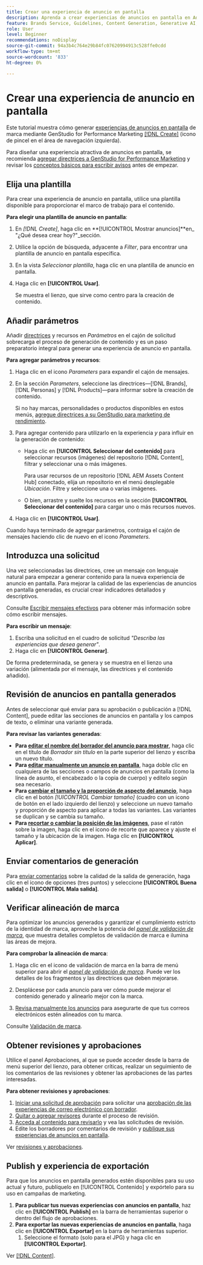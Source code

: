 ```yaml
---
title: Crear una experiencia de anuncio en pantalla
description: Aprenda a crear experiencias de anuncios en pantalla en Adobe [!DNL GenStudio] for Performance Marketing.
feature: Brands Service, Guidelines, Content Generation, Generative AI, Create, Experiences, Variant Generation
role: User
level: Beginner
recommendations: noDisplay
source-git-commit: 94a3b4c764e29b84fc07620994913c528ffe0cdd
workflow-type: tm+mt
source-wordcount: '833'
ht-degree: 0%

---
```


# Crear una experiencia de anuncio en pantalla

Este tutorial muestra cómo generar [experiencias de anuncios en pantalla](display-ad-experiences.md) de marca mediante GenStudio for Performance Marketing [[!DNL Create]](/help/user-guide/create/overview.md) (icono de pincel en el área de navegación izquierda).

Para diseñar una experiencia atractiva de anuncios en pantalla, se recomienda [agregar directrices a GenStudio for Performance Marketing](/help/user-guide/guidelines/add-guidelines.md) y revisar los [conceptos básicos para escribir avisos](/help/user-guide/effective-prompts.md) antes de empezar.

## Elija una plantilla

Para crear una experiencia de anuncio en pantalla, utilice una plantilla disponible para proporcionar el marco de trabajo para el contenido.

**Para elegir una plantilla de anuncio en pantalla**:

1. En _[!DNL Create]_, haga clic en **[!UICONTROL Mostrar anuncios]**en_ &quot;¿Qué desea crear hoy?&quot;_sección.
1. Utilice la opción de búsqueda, adyacente a _Filter_, para encontrar una plantilla de anuncio en pantalla específica.
1. En la vista _Seleccionar plantilla_, haga clic en una plantilla de anuncio en pantalla.
1. Haga clic en **[!UICONTROL Usar]**.

   Se muestra el lienzo, que sirve como centro para la creación de contenido.

## Añadir parámetros

Añadir [directrices](/help/user-guide/guidelines/overview.md) y recursos en _Parámetros_ en el cajón de solicitud sobrecarga el proceso de generación de contenido y es un paso preparatorio integral para generar una experiencia de anuncio en pantalla.

**Para agregar parámetros y recursos**:

1. Haga clic en el icono _Parameters_ para expandir el cajón de mensajes.
1. En la sección _Parameters_, seleccione las directrices—[!DNL Brands], [!DNL Personas] y [!DNL Products]—para informar sobre la creación de contenido.

   Si no hay marcas, personalidades o productos disponibles en estos menús, [agregue directrices a su GenStudio para marketing de rendimiento](/help/user-guide/guidelines/add-guidelines.md).

1. Para agregar contenido para utilizarlo en la experiencia *y* para influir en la generación de contenido:
   * Haga clic en **[!UICONTROL Seleccionar del contenido]** para seleccionar recursos (imágenes) del repositorio [!DNL Content], filtrar y seleccionar una o más imágenes.

     Para usar recursos de un repositorio [!DNL AEM Assets Content Hub] conectado, elija un repositorio en el menú desplegable _Ubicación_. Filtre y seleccione una o varias imágenes.

   * O bien, arrastre y suelte los recursos en la sección **[!UICONTROL Seleccionar del contenido]** para cargar uno o más recursos nuevos.
1. Haga clic en **[!UICONTROL Usar]**.

Cuando haya terminado de agregar parámetros, contraiga el cajón de mensajes haciendo clic de nuevo en el icono _Parameters_.

## Introduzca una solicitud

Una vez seleccionadas las directrices, cree un mensaje con lenguaje natural para empezar a generar contenido para la nueva experiencia de anuncio en pantalla. Para mejorar la calidad de las experiencias de anuncios en pantalla generadas, es crucial crear indicadores detallados y descriptivos.

Consulte [Escribir mensajes efectivos](/help/user-guide/effective-prompts.md) para obtener más información sobre cómo escribir mensajes.

**Para escribir un mensaje**:

1. Escriba una solicitud en el cuadro de solicitud _&quot;Describa las experiencias que desea generar&quot;_.
1. Haga clic en **[!UICONTROL Generar]**.

De forma predeterminada, se genera y se muestra en el lienzo una variación (alimentada por el mensaje, las directrices y el contenido añadido).

## Revisión de anuncios en pantalla generados

Antes de seleccionar qué enviar para su aprobación o publicación a [!DNL Content], puede editar las secciones de anuncios en pantalla y los campos de texto, o eliminar una variante generada.

**Para revisar las variantes generadas**:

* **Para [editar el nombre del borrador del anuncio para mostrar](/help/user-guide/create/manage-variants.md#change-draft-name)**, haga clic en el título de _Borrador sin título_ en la parte superior del lienzo y escriba un nuevo título.
* **Para [editar manualmente un anuncio en pantalla](/help/user-guide/create/manage-variants.md#manually-edit-text)**, haga doble clic en cualquiera de las secciones o campos de anuncios en pantalla (como la línea de asunto, el encabezado o la copia de cuerpo) y edítelo según sea necesario.
* **Para [cambiar el tamaño y la proporción de aspecto del anuncio](/help/user-guide/create/manage-variants.md#change-aspect-ratio)**, haga clic en el botón _[!UICONTROL Cambiar tamaño]_ (cuadro con un icono de botón en el lado izquierdo del lienzo) y seleccione un nuevo tamaño y proporción de aspecto para aplicar a todas las variantes. Las variantes se duplican y se cambia su tamaño.
* **Para [recortar o cambiar la posición de las imágenes](/help/user-guide/create/manage-variants.md#crop-assets)**, pase el ratón sobre la imagen, haga clic en el icono de recorte que aparece y ajuste el tamaño y la ubicación de la imagen. Haga clic en **[!UICONTROL Aplicar]**.

<!-- # Preview for device
When revising and preparing email experiences, you can toggle between previews for desktop and mobile views to ensure coherence and visual appeal of draft variants.
**To preview variants for desktop and mobile devices** toggle the device preview option—between **desktop** and **mobile**—in the right menu bar (computer and phone icons) to preview how variants appear. -->

## Enviar comentarios de generación

Para [enviar comentarios](/help/user-guide/create/manage-variants.md#generation-feedback) sobre la calidad de la salida de generación, haga clic en el icono de opciones (tres puntos) y seleccione **[!UICONTROL Buena salida]** o **[!UICONTROL Mala salida]**.

## Verificar alineación de marca

Para optimizar los anuncios generados y garantizar el cumplimiento estricto de la identidad de marca, aproveche la potencia del [_panel de validación de marca_](/help/user-guide/guidelines/brand-validation.md#brand-validation-panel), que muestra detalles completos de validación de marca e ilumina las áreas de mejora.

**Para comprobar la alineación de marca**:

1. Haga clic en el icono de validación de marca en la barra de menú superior para abrir el [_panel de validación de marca_](/help/user-guide/guidelines/brand-validation.md#brand-validation-panel). Puede ver los detalles de los fragmentos y las directrices que deben mejorarse.

1. Desplácese por cada anuncio para ver cómo puede mejorar el contenido generado y alinearlo mejor con la marca.
1. [Revisa manualmente los anuncios](#revise-generated-display-ads) para asegurarte de que tus correos electrónicos estén alineados con tu marca.

Consulte [Validación de marca](/help/user-guide/guidelines/brand-validation.md).

## Obtener revisiones y aprobaciones

Utilice el panel Aprobaciones, al que se puede acceder desde la barra de menú superior del lienzo, para obtener críticas, realizar un seguimiento de los comentarios de las revisiones y obtener las aprobaciones de las partes interesadas.

**Para obtener revisiones y aprobaciones**:

1. [Iniciar una solicitud de aprobación](/help/user-guide/approvals/request-review.md) para solicitar una [aprobación de las experiencias de correo electrónico con borrador](/help/user-guide/approvals/approve-content.md).
1. [Quitar o agregar revisores](/help/user-guide/approvals/review-and-edit.md#manage-approvals) durante el proceso de revisión.
1. [Acceda al contenido para revisarlo](/help/user-guide/approvals/review-and-edit.md#access-content-for-review) y vea las solicitudes de revisión.
1. Edite los borradores por comentarios de revisión y [publique sus experiencias de anuncios en pantalla](#publish-and-export-experience).

Ver [revisiones y aprobaciones](/help/user-guide/approvals/overview.md).

## Publish y experiencia de exportación

Para que los anuncios en pantalla generados estén disponibles para su uso actual y futuro, publíquelo en [!UICONTROL Contenido] y expórtelo para su uso en campañas de marketing.

1. **Para publicar tus nuevas experiencias con anuncios en pantalla**, haz clic en **[!UICONTROL Publish]** en la barra de herramientas superior o dentro del flujo de aprobaciones.
1. **Para exportar las nuevas experiencias de anuncios en pantalla**, haga clic en **[!UICONTROL Exportar]** en la barra de herramientas superior.
   1. Seleccione el formato (solo para el JPG) y haga clic en **[!UICONTROL Exportar]**.

Ver [[!DNL Content]](/help/user-guide/content/overview.md#search-and-find-approved-content).
